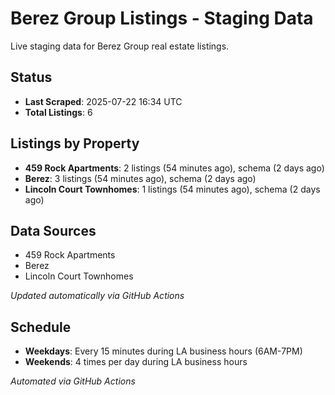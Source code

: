 # Berez Group Listings - Staging Data

Live staging data for Berez Group real estate listings.

## Status

- **Last Scraped**: 2025-07-22 16:34 UTC
- **Total Listings**: 6

## Listings by Property

- **459 Rock Apartments**: 2 listings (54 minutes ago), schema (2 days ago)
- **Berez**: 3 listings (54 minutes ago), schema (2 days ago)
- **Lincoln Court Townhomes**: 1 listings (54 minutes ago), schema (2 days ago)

## Data Sources

- 459 Rock Apartments
- Berez
- Lincoln Court Townhomes

*Updated automatically via GitHub Actions*

## Schedule

- **Weekdays**: Every 15 minutes during LA business hours (6AM-7PM)
- **Weekends**: 4 times per day during LA business hours

*Automated via GitHub Actions*
